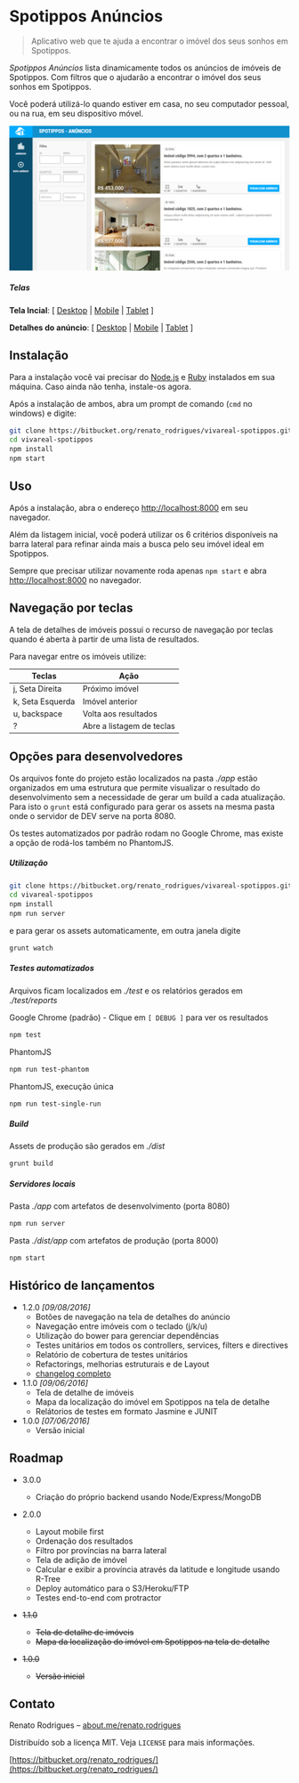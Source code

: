 # Spotippos Anúncios
> Aplicativo web que te ajuda a encontrar o imóvel dos seus sonhos em Spotippos.

_Spotippos Anúncios_ lista dinamicamente todos os anúncios de imóveis de Spotippos. Com filtros que o ajudarão a encontrar o imóvel dos seus sonhos em Spotippos.

Você poderá utilizá-lo quando estiver em casa, no seu computador pessoal, ou na rua, em seu dispositivo móvel.

![Tela inicial - Desktop](docs/main-screen_desktop.png)

##### Telas
**Tela Incial**: [ [Desktop](docs/main-screen_desktop.png) | [Mobile](docs/main-screen_mobile.png) | [Tablet](docs/main-screen_tablet.png) ]

**Detalhes do anúncio**: [ [Desktop](docs/details-screen_desktop.png) | [Mobile](docs/details-screen_mobile.png) | [Tablet](docs/details-screen_tablet.png) ]

## Instalação
Para a instalação você vai precisar do [Node.js](https://nodejs.org/en/) e [Ruby](https://www.ruby-lang.org/pt/) instalados em sua máquina. Caso ainda não tenha, instale-os agora.

Após a instalação de ambos, abra um prompt de comando (`cmd` no windows) e digite:

```sh
git clone https://bitbucket.org/renato_rodrigues/vivareal-spotippos.git
cd vivareal-spotippos
npm install
npm start
```

## Uso
Após a instalação, abra o endereço <http://localhost:8000> em seu navegador.

Além da listagem inicial, você poderá utilizar os 6 critérios disponíveis na barra lateral para refinar ainda mais a busca pelo seu imóvel ideal em Spotippos.

Sempre que precisar utilizar novamente roda apenas `npm start` e abra <http://localhost:8000> no navegador.

## Navegação por teclas
A tela de detalhes de imóveis possui o recurso de navegação por teclas quando é aberta à partir de uma lista de resultados.

Para navegar entre os imóveis utilize:

| Teclas           | Ação                      |
|------------------|---------------------------|
| j, Seta Direita  | Próximo imóvel            |
| k, Seta Esquerda | Imóvel anterior           |
| u, backspace     | Volta aos resultados      |
| ?                | Abre a listagem de teclas |


## Opções para desenvolvedores

Os arquivos fonte do projeto estão localizados na pasta _./app_ estão organizados em uma estrutura que permite visualizar o resultado do desenvolvimento sem a necessidade de gerar um build a cada atualização. Para isto o `grunt` está configurado para gerar os assets na mesma pasta onde o servidor de DEV serve na porta 8080.

Os testes automatizados por padrão rodam no Google Chrome, mas existe a opção de rodá-los também no PhantomJS.



##### Utilização

```sh
git clone https://bitbucket.org/renato_rodrigues/vivareal-spotippos.git
cd vivareal-spotippos
npm install
npm run server
```
e para gerar os assets automaticamente, em outra janela digite

```sh
grunt watch
```

##### Testes automatizados
Arquivos ficam localizados em _./test_ e os relatórios gerados em _./test/reports_

Google Chrome (padrão) - Clique em `[ DEBUG ]` para ver os resultados
```sh
npm test
```
PhantomJS
```sh
npm run test-phantom
```
PhantomJS, execução única
```sh
npm run test-single-run
```

##### Build
Assets de produção são gerados em _./dist_

```sh
grunt build
```

##### Servidores locais
Pasta _./app_ com artefatos de desenvolvimento (porta 8080)
```sh
npm run server
```

Pasta _./dist/app_ com artefatos de produção (porta 8000)
```sh
npm start
```

## Histórico de lançamentos

*   1.2.0 _\[09/08/2016\]_
    *   Botões de navegação na tela de detalhes do anúncio
    *   Navegação entre imóveis com o teclado (j/k/u)
    *   Utilização do bower para gerenciar dependências
    *   Testes unitários em todos os controllers, services, filters e directives
    *   Relatório de cobertura de testes unitários
    *   Refactorings, melhorias estruturais e de Layout
    *   [changelog completo](CHANGELOG)
*   1.1.0 _\[09/06/2016\]_
    *   Tela de detalhe de imóveis
    *   Mapa da localização do imóvel em Spotippos na tela de detalhe
    *   Relátorios de testes em formato Jasmine e JUNIT
*   1.0.0 _\[07/06/2016\]_
    *   Versão inicial

## Roadmap
*   3.0.0
    *   Criação do próprio backend usando Node/Express/MongoDB

*   2.0.0
    *   Layout mobile first
    *   Ordenação dos resultados
    *   Filtro por províncias na barra lateral    
    *   Tela de adição de imóvel
    *   Calcular e exibir a província através da latitude e longitude usando R-Tree
    *   Deploy automático para o S3/Heroku/FTP
    *   Testes end-to-end com protractor

*   ~~1.1.0~~
    *   ~~Tela de detalhe de imóveis~~
    *   ~~Mapa da localização do imóvel em Spotippos na tela de detalhe~~
*   ~~1.0.0~~
    *   ~~Versão inicial~~

## Contato

Renato Rodrigues – [about.me/renato.rodrigues](https://about.me/renato.rodrigues)

Distribuído sob a licença MIT. Veja `LICENSE` para mais informações.

[https://bitbucket.org/renato_rodrigues/](https://bitbucket.org/renato_rodrigues/)
